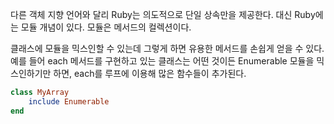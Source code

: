 다른 객체 지향 언어와 달리 Ruby는 의도적으로 단일 상속만을 제공한다. 대신 Ruby에는 모듈 개념이 있다. 모듈은 메서드의 컬렉션이다.

클래스에 모듈을 믹스인할 수 있는데 그렇게 하면 유용한 메서드를 손쉽게 얻을 수 있다. 예를 들어 each 메서드를 구현하고 있는 클래스는 어떤 것이든 Enumerable 모듈을 믹스인하기만 하면, each를 루프에 이용해 많은 함수들이 추가된다.
```ruby
class MyArray
	include Enumerable
end
```